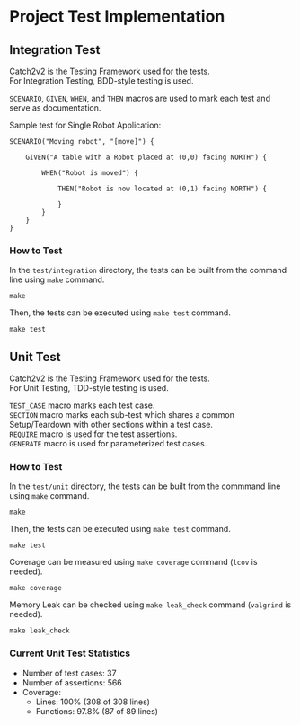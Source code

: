 # Project Test Implementation

## Integration Test

Catch2v2 is the Testing Framework used for the tests.  
For Integration Testing, BDD-style testing is used.

`SCENARIO`, `GIVEN`, `WHEN`, and `THEN` macros are used to mark each test and serve as documentation.

Sample test for Single Robot Application:
```
SCENARIO("Moving robot", "[move]") {

    GIVEN("A table with a Robot placed at (0,0) facing NORTH") {

        WHEN("Robot is moved") {

            THEN("Robot is now located at (0,1) facing NORTH") {

            }
        }
    }
}
```

### How to Test

In the `test/integration` directory, the tests can be built from the command line using `make` command.
```
make
```

Then, the tests can be executed using `make test` command.
```
make test
```


## Unit Test

Catch2v2 is the Testing Framework used for the tests.  
For Unit Testing, TDD-style testing is used.

`TEST_CASE` macro marks each test case.  
`SECTION` macro marks each sub-test which shares a common Setup/Teardown with other sections within a test case.  
`REQUIRE` macro is used for the test assertions.  
`GENERATE` macro is used for parameterized test cases.

### How to Test

In the `test/unit` directory, the tests can be built from the commmand line using `make` command.
```
make
```

Then, the tests can be executed using `make test` command.
```
make test
```

Coverage can be measured using `make coverage` command (`lcov` is needed).
```
make coverage
```

Memory Leak can be checked using `make leak_check` command (`valgrind` is needed).
```
make leak_check
```

### Current Unit Test Statistics

* Number of test cases: 37
* Number of assertions: 566
* Coverage:
  * Lines: 100% (308 of 308 lines)
  * Functions: 97.8% (87 of 89 lines)